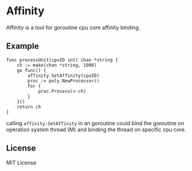 # Affinity 

Affinity is a tool for goroutine cpu core affinity binding.

## Example

```golang
func processUnit(cpuID int) chan *string {
	ch := make(chan *string, 1000)
	go func() {
		affinity.SetAffinity(cpuID)
		proc := poly.NewProcessor()
		for {
			proc.Process(<-ch)
		}
	}()
	return ch
}
```

calling `affinity.SetAffinity` in an goroutine could bind the goroutine on operation system thread (M) and binding the thread on specific cpu core.

## License

MIT License
